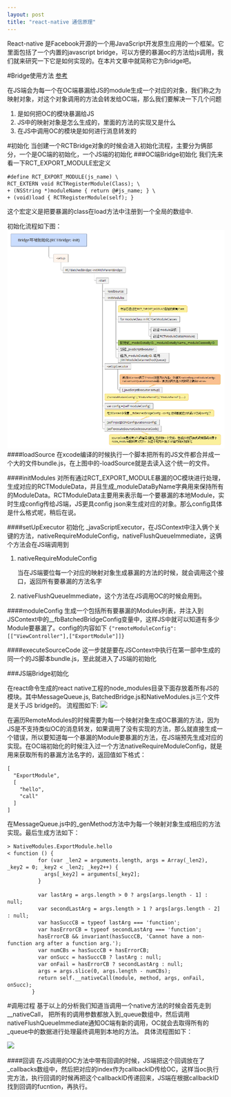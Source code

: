 ```yaml
---
layout: post
title: "react-native 通信原理"
---
```



React-native 是Facebook开源的一个用JavaScript开发原生应用的一个框架。它里面包括了一个内置的javascript bridge，可以方便的暴漏oc的方法给js调用，我们就来研究一下它是如何实现的。在本片文章中就简称它为Bridge吧。


#Bridge使用方法
[参考](https://facebook.github.io/react-native/docs/native-modules-ios.html#content)


在JS端会为每一个在OC端暴漏给JS的module生成一个对应的对象，我们称之为映射对象，对这个对象调用的方法会转发给OC端，那么我们要解决一下几个问题

1. 是如何把OC的模块暴漏给JS
2. JS中的映射对象是怎么生成的，里面的方法的实现又是什么
3. 在JS中调用OC的模块是如何进行消息转发的

#初始化
当创建一个RCTBridge对象的时候会进入初始化流程，主要分为俩部分，一个是OC端的初始化，一个JS端的初始化
###OC端Bridge初始化
我们先来看一下RCT_EXPORT_MODULE宏定义

```
#define RCT_EXPORT_MODULE(js_name) \
RCT_EXTERN void RCTRegisterModule(Class); \
+ (NSString *)moduleName { return @#js_name; } \
+ (void)load { RCTRegisterModule(self); }

```
这个宏定义是把要暴漏的class在load方法中注册到一个全局的数组中.

初始化流程如下图：
![](https://raw.githubusercontent.com/longv2go/longv2go.github.io/master/postImages/react_native_oc.png)
####loadSource
在xcode编译的时候执行一个脚本把所有的JS文件都合并成一个大的文件bundle.js，在上图中的-loadSource就是去读入这个统一的文件。

####initModules
对所有通过RCT_EXPORT_MODULE暴漏的OC模块进行处理，生成对应的RCTModuleData，并且生成_moduleDataByName字典用来保持所有的ModuleData。RCTModuleData主要用来表示每一个要暴漏的本地Module，实时生成config传给JS端，JS更具config json来生成对应的对象。那么config具体是什么格式呢，稍后在说。

####setUpExecutor
初始化 _javaScriptExecutor，在JSContext中注入俩个关键的方法，nativeRequireModuleConfig，nativeFlushQueueImmediate，这俩个方法会在JS端调用到

1. nativeRequireModuleConfig

	当在JS端要位每一个对应的映射对象生成暴漏的方法的时候，就会调用这个接口，返回所有要暴漏的方法名字
	
2. nativeFlushQueueImmediate，这个方法在JS调用OC的时候会用到。

####moduleConfig
生成一个包括所有要暴漏的Modules列表，并注入到JSContext中的__fbBatchedBridgeConfig变量中，这样JS中就可以知道有多少Module要暴漏了。config的内容如下
```{"remoteModuleConfig":[["ViewController"],["ExportModule"]]}```

####executeSourceCode
这一步就是要在JSContext中执行在第一部中生成的同一个的JS脚本bundle.js，至此就进入了JS端的初始化

###JS端Bridge初始化

在react命令生成的react native工程的node_modules目录下面存放着所有JS的模块。其中MessageQueue.js, BatchedBridge.js和NativeModules.js三个文件是关于JS bridge的。
流程图如下:
![](https://raw.githubusercontent.com/longv2go/longv2go.github.io/master/postImages/react_native_js.jpg)

在遍历RemoteModules的时候需要为每一个映射对象生成OC暴漏的方法，因为JS是不支持类似OC的消息转发，如果调用了没有实现的方法，那么就直接生成一个错误，所以要知道每一个暴漏的Module要暴漏的方法，在JS端预先生成对应的实现。在OC端初始化的时候注入过一个方法nativeRequireModuleConfig，就是用来获取所有的暴漏方法名字的，返回值如下格式：

```
[
  "ExportModule",
  [
    "hello",
    "call"
  ]
]
```
在MessageQueue.js中的_genMethod方法中为每一个映射对象生成相应的方法实现。最后生成方法如下：

```
> NativeModules.ExportModule.hello
< function () {
          for (var _len2 = arguments.length, args = Array(_len2), _key2 = 0; _key2 < _len2; _key2++) {
            args[_key2] = arguments[_key2];
          }

          var lastArg = args.length > 0 ? args[args.length - 1] : null;
          var secondLastArg = args.length > 1 ? args[args.length - 2] : null;
          var hasSuccCB = typeof lastArg === 'function';
          var hasErrorCB = typeof secondLastArg === 'function';
          hasErrorCB && invariant(hasSuccCB, 'Cannot have a non-function arg after a function arg.');
          var numCBs = hasSuccCB + hasErrorCB;
          var onSucc = hasSuccCB ? lastArg : null;
          var onFail = hasErrorCB ? secondLastArg : null;
          args = args.slice(0, args.length - numCBs);
          return self.__nativeCall(module, method, args, onFail, onSucc);
        }
```

#调用过程
基于以上的分析我们知道当调用一个native方法的时候会首先走到__nativeCall，
把所有的调用参数都放入到_queue数组中，然后调用nativeFlushQueueImmediate通知OC端有新的调用，OC就会去取得所有的_queue中的数据进行处理最终调用到本地的方法。 具体流程图如下：

![](https://github.com/longv2go/longv2go.github.io/raw/master/postImages/react_native_call.jpg)

####回调
在JS调用的OC方法中带有回调的时候，JS端把这个回调放在了_callbacks数组中，然后把对应的index作为callbackID传给OC，这样当oc执行完方法，执行回调的时候再把这个callbackID传递回来，JS端在根据callbackID找到回调的fucntion，再执行。
